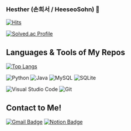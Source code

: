 ### Hesther (손희서 / HeeseoSohn) 👋

<!--
**hesthers/hesthers** is a ✨ _special_ ✨ repository because its `README.md` (this file) appears on your GitHub profile.

Here are some ideas to get you started:

- 🔭 I’m currently working on ...
- 🌱 I’m currently learning ...
- 👯 I’m looking to collaborate on ...
- 🤔 I’m looking for help with ...
- 💬 Ask me about ...
- 📫 How to reach me: ...
- 😄 Pronouns: ...
- ⚡ Fun fact: ...
-->

[![Hits](https://hits.seeyoufarm.com/api/count/incr/badge.svg?url=https%3A%2F%2Fgithub.com%2Fhesthers%2Fhesthers&count_bg=%23BAB3CD&title_bg=%23807A99&icon=adblock.svg&icon_color=%23A09AAF&title=hits&edge_flat=true)](https://hits.seeyoufarm.com)

[![Solved.ac Profile](http://mazassumnida.wtf/api/v2/generate_badge?boj=hesther38&show_icons=true&theme=cobalt)](https://solved.ac/hesther38/)

## Languages & Tools of My Repos
[![Top Langs](https://github-readme-stats.vercel.app/api/top-langs/?username=hesthers&layout=compact)](https://github.com/hesthers/hesthers)

![Python](https://img.shields.io/badge/Python-3776AB.svg?&style=for-the-badge&logo=Python&logoColor=white)
![Java](https://img.shields.io/badge/Java-007396.svg?&style=for-the-badge&logo=Java&logoColor=white)
![MySQL](https://img.shields.io/badge/MySQL-4479A1.svg?&style=for-the-badge&logo=MySQL&logoColor=white)
![SQLite](https://img.shields.io/badge/SQLite-003B57.svg?&style=for-the-badge&logo=SQLite&logoColor=white)

![Visual Studio Code](https://img.shields.io/badge/Visual%20Studio%20Code-007ACC.svg?&style=for-the-badge&logo=Visual%20Studio%20Code&logoColor=white)
![Git](https://img.shields.io/badge/Git-F05032.svg?&style=for-the-badge&logo=Git&logoColor=white)

## Contact to Me!
[![Gmail Badge](https://img.shields.io/badge/Gmail-d14836?style=flat-square&logo=Gmail&logoColor=white&link=mailto:h2esthers@gmail.com)](mailto:h2esthers@gmail.com)
[![Notion Badge](https://img.shields.io/badge/Notion-000000?style=flat-square&logo=Notion&logoColor=white&link=https://xixihesther38.notion.site/Heeseo-Sohn-a6c85bd2bfe9410e9370c7fc16e21a1c)](https://xixihesther38.notion.site/Heeseo-Sohn-a6c85bd2bfe9410e9370c7fc16e21a1c)
